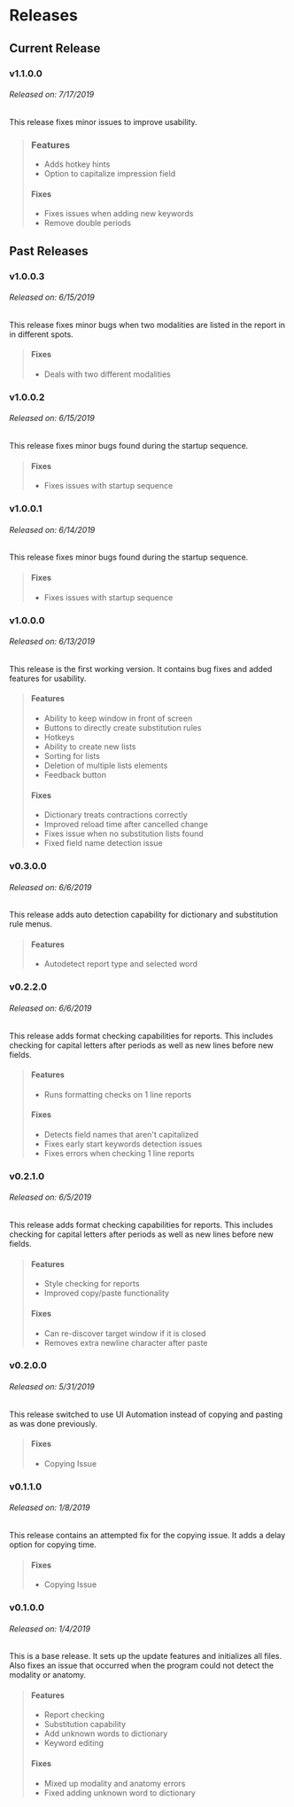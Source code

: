 # Releases

## Current Release
### v1.1.0.0
###### Released on: 7/17/2019
This release fixes minor issues to improve
usability.
> ### Features
> * Adds hotkey hints
> * Option to capitalize impression field
>
> #### Fixes
> * Fixes issues when adding new keywords
> * Remove double periods

## Past Releases
### v1.0.0.3
###### Released on: 6/15/2019
This release fixes minor bugs when two
modalities are listed in the report in
in different spots.
> #### Fixes
> * Deals with two different modalities

### v1.0.0.2
###### Released on: 6/15/2019
This release fixes minor bugs found during the
startup sequence.
> #### Fixes
> * Fixes issues with startup sequence

### v1.0.0.1
###### Released on: 6/14/2019
This release fixes minor bugs found during the
startup sequence.
> #### Fixes
> * Fixes issues with startup sequence

### v1.0.0.0
###### Released on: 6/13/2019
This release is the first working version. It
contains bug fixes and added features for
usability.
> #### Features
> * Ability to keep window in front of screen
> * Buttons to directly create substitution rules
> * Hotkeys
> * Ability to create new lists
> * Sorting for lists
> * Deletion of multiple lists elements
> * Feedback button
>
> #### Fixes
> * Dictionary treats contractions correctly
> * Improved reload time after cancelled change
> * Fixes issue when no substitution lists found
> * Fixed field name detection issue

### v0.3.0.0
###### Released on: 6/6/2019
This release adds auto detection capability for
dictionary and substitution rule menus.
> #### Features
> * Autodetect report type and selected word

### v0.2.2.0
###### Released on: 6/6/2019
This release adds format checking capabilities for
reports. This includes checking for capital letters
after periods as well as new lines before new
fields.
> #### Features
> * Runs formatting checks on 1 line reports
>
> #### Fixes
> * Detects field names that aren't capitalized
> * Fixes early start keywords detection issues
> * Fixes errors when checking 1 line reports

### v0.2.1.0
###### Released on: 6/5/2019
This release adds format checking capabilities for
reports. This includes checking for capital letters
after periods as well as new lines before new
fields.
> #### Features
> * Style checking for reports
> * Improved copy/paste functionality
>
> #### Fixes
> * Can re-discover target window if it is closed
> * Removes extra newline character after paste

### v0.2.0.0
###### Released on: 5/31/2019
This release switched to use UI Automation instead
of copying and pasting as was done previously.
> #### Fixes
> * Copying Issue

### v0.1.1.0
###### Released on: 1/8/2019
This release contains an attempted fix for the
copying issue. It adds a delay option for copying
time.
> #### Fixes
> * Copying Issue

### v0.1.0.0
###### Released on: 1/4/2019
This is a base release. It sets up the update
features and initializes all files. Also fixes an
issue that occurred when the program could not
detect the modality or anatomy.
> #### Features
> * Report checking
> * Substitution capability
> * Add unknown words to dictionary
> * Keyword editing
>
> #### Fixes
> * Mixed up modality and anatomy errors
> * Fixed adding unknown word to dictionary